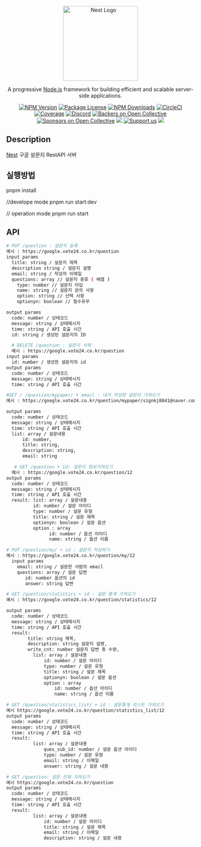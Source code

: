 <p align="center">
  <a href="http://nestjs.com/" target="blank"><img src="https://nestjs.com/img/logo-small.svg" width="200" alt="Nest Logo" /></a>
</p>

[circleci-image]: https://img.shields.io/circleci/build/github/nestjs/nest/master?token=abc123def456
[circleci-url]: https://circleci.com/gh/nestjs/nest

  <p align="center">A progressive <a href="http://nodejs.org" target="_blank">Node.js</a> framework for building efficient and scalable server-side applications.</p>
    <p align="center">
<a href="https://www.npmjs.com/~nestjscore" target="_blank"><img src="https://img.shields.io/npm/v/@nestjs/core.svg" alt="NPM Version" /></a>
<a href="https://www.npmjs.com/~nestjscore" target="_blank"><img src="https://img.shields.io/npm/l/@nestjs/core.svg" alt="Package License" /></a>
<a href="https://www.npmjs.com/~nestjscore" target="_blank"><img src="https://img.shields.io/npm/dm/@nestjs/common.svg" alt="NPM Downloads" /></a>
<a href="https://circleci.com/gh/nestjs/nest" target="_blank"><img src="https://img.shields.io/circleci/build/github/nestjs/nest/master" alt="CircleCI" /></a>
<a href="https://coveralls.io/github/nestjs/nest?branch=master" target="_blank"><img src="https://coveralls.io/repos/github/nestjs/nest/badge.svg?branch=master#9" alt="Coverage" /></a>
<a href="https://discord.gg/G7Qnnhy" target="_blank"><img src="https://img.shields.io/badge/discord-online-brightgreen.svg" alt="Discord"/></a>
<a href="https://opencollective.com/nest#backer" target="_blank"><img src="https://opencollective.com/nest/backers/badge.svg" alt="Backers on Open Collective" /></a>
<a href="https://opencollective.com/nest#sponsor" target="_blank"><img src="https://opencollective.com/nest/sponsors/badge.svg" alt="Sponsors on Open Collective" /></a>
  <a href="https://paypal.me/kamilmysliwiec" target="_blank"><img src="https://img.shields.io/badge/Donate-PayPal-ff3f59.svg"/></a>
    <a href="https://opencollective.com/nest#sponsor"  target="_blank"><img src="https://img.shields.io/badge/Support%20us-Open%20Collective-41B883.svg" alt="Support us"></a>
  <a href="https://twitter.com/nestframework" target="_blank"><img src="https://img.shields.io/twitter/follow/nestframework.svg?style=social&label=Follow"></a>
</p>
  <!--[![Backers on Open Collective](https://opencollective.com/nest/backers/badge.svg)](https://opencollective.com/nest#backer)
  [![Sponsors on Open Collective](https://opencollective.com/nest/sponsors/badge.svg)](https://opencollective.com/nest#sponsor)-->

## Description

[Nest](https://github.com/nestjs/nest) 구글 설문지 RestAPI 서버

## 실행방법

pnpm install

//develope mode
pnpm run start:dev

// operation mode
pnpm run start

## API

```bash
# PUT /question : 설문지 등록
예시 : https://google.vote24.co.kr/question
input params
  title: string / 설문지 제목
  description string / 설문지 설명
  email: string / 작성자 이메일
  questions: array // 설문지 종류 ( 배열 )
    type: number // 설문지 타입
    name: string // 설문지 문의 사항
    option: string // 선택 사항
    optionyn: boolean // 필수유무

output params
  code: number / 상태코드
  message: string / 상태메시지
  time: string / API 호출 시간
  id: string / 생성된 설문지의 ID
```

```bash
  # DELETE /question : 설문지 삭제
  예시 : https://google.vote24.co.kr/question
input params
  id: number / 생성한 설문지의 id
output params
  code: number / 상태코드
  message: string / 상태메시지
  time: string / API 호출 시간
```

```bash
#GET / /question/mypaper/ + email : 내가 작성한 설문지 가져오기
예시 : https://google.vote24.co.kr/question/mypaper/signkj8841@naver.com

output params
  code: number / 상태코드
  message: string / 상태메시지
  time: string / API 호출 시간
  list: array / 설문내용
      id: number,
      title: string,
      description: string,
      email: string
```

```bash
   # GET /question + id: 설문지 정보가져오기
  예시 : https://google.vote24.co.kr/question/12
output params
  code: number / 상태코드
  message: string / 상태메시지
  time: string / API 호출 시간
  result: list: array / 설문내용
          id: number / 설문 아이디
          type: number / 설문 유형
          title: string / 설문 제목
          optionyn: boolean / 설문 옵션
          option : array
                id: number / 옵션 아이디
                name: string / 옵션 이름
```

```bash
# PUT /question/my/ + id : 설문지 작성하기
예시 : https://google.vote24.co.kr/question/my/12
  input params
    email: string / 설문한 사람의 email
    questions: array / 설문 답변
       id: number 옵션의 id
       answer: string 답변

```

```bash
# GET /question/statistics + id : 설문 통계 가져오기
예시 : https://google.vote24.co.kr/question/statistics/12

output params
  code: number / 상태코드
  message: string / 상태메시지
  time: string / API 호출 시간
  result:
        title: string 제목,
        description: string 설문지 설명,
        write_cnt: number 설문지 답변 총 수량,
          list: array / 설문내용
              id: number / 설문 아이디
              type: number / 설문 유형
              title: string / 설문 제목
              optionyn: boolean / 설문 옵션
              option : array
                  id: number / 옵션 아이디
                  name: string / 옵션 이름
```

```bash
# GET /question/statistics_list/ + id : 설문통계 리스트 가져오기
예시 https://google.vote24.co.kr/question/statistics_list/12
output params
  code: number / 상태코드
  message: string / 상태메시지
  time: string / API 호출 시간
  result:
          list: array / 설문내용
              ques_sub_id: number / 설문 옵션 아이디
              type: number / 설문 유형
              email: string / 이메일
              answer: string / 설문 내용

```

```bash
# GET /question: 설문 전체 가져오기
예시 https://google.vote24.co.kr/question
output params
  code: number / 상태코드
  message: string / 상태메시지
  time: string / API 호출 시간
  result:
          list: array / 설문내용
              id: number / 설문 아이디
              title: string / 설문 제목
              email: string / 이메일
              description: string / 설문 내용

```
